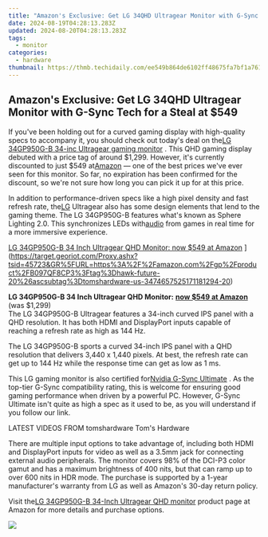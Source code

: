 ```yaml
---
title: "Amazon's Exclusive: Get LG 34QHD Ultragear Monitor with G-Sync Tech for a Steal at $549"
date: 2024-08-19T04:28:13.283Z
updated: 2024-08-20T04:28:13.283Z
tags:
  - monitor
categories:
  - hardware
thumbnail: https://thmb.techidaily.com/ee549b864de6102ff48675fa7bf1a7613a21bc32bbc71908950ecf0a34fbb345.jpg
---
```


## Amazon's Exclusive: Get LG 34QHD Ultragear Monitor with G-Sync Tech for a Steal at $549

If you've been holding out for a curved gaming display with high-quality specs to accompany it, you should check out today's deal on the[LG 34GP950G-B 34-inc Ultragear gaming monitor](https://target.georiot.com/Proxy.ashx?tsid=45723&GR%5FURL=https%3A%2F%2Famazon.com%2Fgp%2Fproduct%2FB097QF8CP3%3Ftag%3Dhawk-future-20%26ascsubtag%3Dtomshardware-us-3901436311801637026-20) . This QHD gaming display debuted with a price tag of around $1,299\. However, it's currently discounted to just $549 at[Amazon](https://tools.techidaily.com) — one of the best prices we've ever seen for this monitor. So far, no expiration has been confirmed for the discount, so we're not sure how long you can pick it up for at this price.

 In addition to performance-driven specs like a high pixel density and fast refresh rate, the[LG](https://tools.techidaily.com) Ultragear also has some design elements that lend to the gaming theme. The LG 34GP950G-B features what's known as Sphere Lighting 2.0\. This synchronizes LEDs with[audio](https://tools.techidaily.com) from games in real time for a more immersive experience.

[LG 34GP950G-B 34 Inch Ultragear QHD Monitor: now $549 at Amazon](https://cdn.mos.cms.futurecdn.net/E8GnjkBkfEEBrnzLjr7MEM-200-100.jpg "LG 34GP950G-B 34 Inch Ultragear QHD Monitor: now $549 at Amazon") ](https://target.georiot.com/Proxy.ashx?tsid=45723&GR%5FURL=https%3A%2F%2Famazon.com%2Fgp%2Fproduct%2FB097QF8CP3%3Ftag%3Dhawk-future-20%26ascsubtag%3Dtomshardware-us-3474657525171181294-20)

**LG 34GP950G-B 34 Inch Ultragear QHD Monitor:** [**now $549 at Amazon**](https://target.georiot.com/Proxy.ashx?tsid=45723&GR%5FURL=https%3A%2F%2Famazon.com%2Fgp%2Fproduct%2FB097QF8CP3%3Ftag%3Dhawk-future-20%26ascsubtag%3Dtomshardware-us-1824790323628747619-20) (was $1,299)  
 The LG 34GP950G-B Ultragear features a 34-inch curved IPS panel with a QHD resolution. It has both HDMI and DisplayPort inputs capable of reaching a refresh rate as high as 144 Hz.

 The LG 34GP950G-B sports a curved 34-inch IPS panel with a QHD resolution that delivers 3,440 x 1,440 pixels. At best, the refresh rate can get up to 144 Hz while the response time can get as low as 1 ms.

 This LG gaming monitor is also certified for[Nvidia G-Sync Ultimate](https://tools.techidaily.com) . As the top-tier G-Sync compatibility rating, this is welcome for ensuring good gaming performance when driven by a powerful PC. However, G-Sync Ultimate isn't quite as high a spec as it used to be, as you will understand if you follow our link.

 LATEST VIDEOS FROM tomshardware Tom's Hardware

 There are multiple input options to take advantage of, including both HDMI and DisplayPort inputs for video as well as a 3.5mm jack for connecting external audio peripherals. The monitor covers 98% of the DCI-P3 color gamut and has a maximum brightness of 400 nits, but that can ramp up to over 600 nits in HDR mode. The purchase is supported by a 1-year manufacturer's warranty from LG as well as Amazon's 30-day return policy.

 Visit the[LG 34GP950G-B 34-Inch Ultragear QHD monitor](https://target.georiot.com/Proxy.ashx?tsid=45723&GR%5FURL=https%3A%2F%2Famazon.com%2Fgp%2Fproduct%2FB097QF8CP3%3Ftag%3Dhawk-future-20%26ascsubtag%3Dtomshardware-us-1173669788345974422-20) product page at Amazon for more details and purchase options.

<ins class="adsbygoogle"
     style="display:block"
     data-ad-format="autorelaxed"
     data-ad-client="ca-pub-7571918770474297"
     data-ad-slot="1223367746"></ins>



<ins class="adsbygoogle"
     style="display:block"
     data-ad-client="ca-pub-7571918770474297"
     data-ad-slot="8358498916"
     data-ad-format="auto"
     data-full-width-responsive="true"></ins>



<!-- affiliate ads begin -->
<a href="https://store.movavi.com/affiliate.php?ACCOUNT=MOVAVI&AFFILIATE=108875&PATH=https%3A%2F%2Fwww.movavi.com%3FAFFILIATE%3D108875%26RESOURCE%3DMovavi%2BVideo%2BEditor%2Bbox"><img src="https://mcusercontent.com/0885a03ded3d480dca9287f12/images/6d3207fd-9f15-4c21-f0ad-59c68e6a7e2a.png" border="0"></a>
<!-- affiliate ads end -->